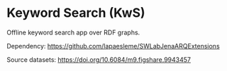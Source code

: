 # Keyword Search (KwS)
Offline keyword search app over RDF graphs.

Dependency: https://github.com/lapaesleme/SWLabJenaARQExtensions

Source datasets: https://doi.org/10.6084/m9.figshare.9943457
